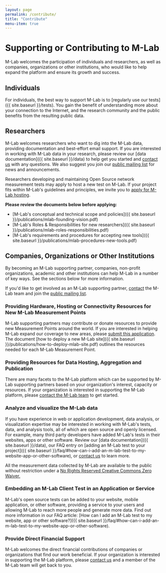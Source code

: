 ```yaml
---
layout: page
permalink: /contribute/
title: "Contribute"
menu-item: true
---
```


# Supporting or Contributing to M-Lab

M-Lab welcomes the participation of individuals and researchers, as well as companies, organizations or other institutions, who would like to help expand the platform and ensure its growth and success.

## Individuals

For individuals, the best way to support M-Lab is to [regularly use our tests]({{ site.baseurl }}/tests). You gain the benefit of understanding more about your connection to the Internet, and the research community and the public benefits from the resulting public data.

## Researchers

M-Lab welcomes researchers who want to dig into the M-Lab data, providing documentation and best-effort email support. If you are interested in working with M-Lab data in your research, please review our [data documentation]({{ site.baseurl }}/data) to help get you started and [contact us](mailto:support@measurementlab.net) with any questions. We also suggest you join our [public mailing list](https://groups.google.com/a/measurementlab.net/forum/#!forum/discuss) for news and announcements.

Researchers developing and maintaining Open Source network measurement tests may apply to host a new test on M-Lab. If your project fits within M-Lab's guidelines and principles, we invite you to [apply for M-Lab hosting](https://docs.google.com/a/opentechinstitute.org/forms/d/1Dz-d8bs92ltlKKxWDCoi2nFC6wmBrBq6vrLIwhYyiDM/viewform).

**Please review the documents below before applying:**

* [M-Lab's conceptual and technical scope and policies]({{ site.baseurl }}/publications/mlab-founding-vision.pdf)
* [M-Lab's Roles &amp; Responsibilities for new researchers]({{ site.baseurl }}/publications/mlab-roles-responsibilities.pdf)
* [M-Lab's requirements and procedures for accepting new tools]({{ site.baseurl }}/publications/mlab-procedures-new-tools.pdf)

## Companies, Organizations or Other Institutions

By becoming an M-Lab supporting partner, companies, non-profit organizations, academic and other institutions can help M-Lab in a number of key ways. See the sections below for more information.

If you'd like to get involved as an M-Lab supporting partner, [contact](mailto:support@measurementlab.net) the M-Lab team and join the [public mailing list](https://groups.google.com/a/measurementlab.net/forum/#!forum/discuss).

### Providing Hardware, Hosting or Connectivity Resources for New M-Lab Measurement Points

M-Lab supporting partners may contribute or donate resources to provide new Measurement Points around the world. If you are interested in helping M-Lab expand our coverage to new areas, please [submit this application](https://docs.google.com/a/measurementlab.net/spreadsheet/viewform?formkey=dHNMZ2p0OU5TckxIUFg0RVNhSk5teEE6MQ#gid=0). The document [how to deploy a new M-Lab site]({{ site.baseurl }}/publications/how-to-deploy-mlab-site.pdf) outlines the resources needed for each M-Lab Measurement Point.

### Providing Resources for Data Hosting, Aggregation and Publication

There are many facets to the M-Lab platform which can be supported by M-Lab supporting partners based on your organization's interest, capacity or resources.
If your organization is interested in supporting the M-Lab platform, please [contact the M-Lab team](mailto:support@measurementlab.net) to get started.

### Analyze and visualize the M-Lab data

If you have experience in web or application development, data analysis, or visualization expertise may be interested in working with M-Lab's tests, data, and analysis tools, all of which are open source and openly licensed. For example, many third party developers have added M-Lab's tests in their websites, apps or other software. Review our [data documentation]({{ site.baseurl }}/data), our FAQ entry on [adding an M-Lab test to your project]({{ site.baseurl }}/faq/#how-can-i-add-an-m-lab-test-to-my-website-app-or-other-software), or [contact us](mailto:support@measurementlab.net) to learn more.

All the measurement data collected by M-Lab are available to the public without restriction under a [No Rights Reserved Creative Commons Zero Waiver.](http://creativecommons.org/about/cc0)

### Embedding an M-Lab Client Test in an Application or Service

M-Lab's open source tests can be added to your website, mobile application, or other software, providing a service to your users and allowing M-Lab to reach more people and generate more data. Find out more information in our FAQ article: [How can I add an M-Lab test to my website, app or other software?]({{ site.baseurl }}/faq/#how-can-i-add-an-m-lab-test-to-my-website-app-or-other-software).

### Provide Direct Financial Support

M-Lab welcomes the direct financial contributions of companies or organizations that find our work beneficial. If your organization is interested in supporting the M-Lab platform, please [contact us](mailto:support@measurementlab.net) and a member of the M-Lab team will get back to you.
